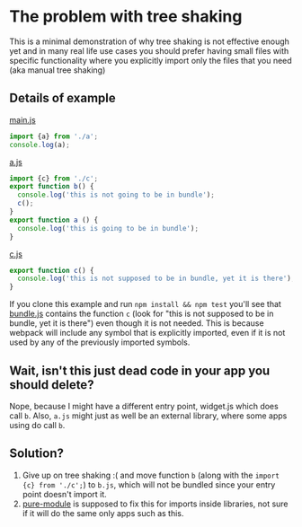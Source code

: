 # The problem with tree shaking

This is a minimal demonstration of why tree shaking is not effective enough yet and in many real life use cases you should prefer having small files with specific functionality where you explicitly import only the files that you need (aka manual tree shaking)

## Details of example

[main.js](main.js)
```js
import {a} from './a';
console.log(a);
```

[a.js](a.js)
```js
import {c} from './c';
export function b() {
  console.log('this is not going to be in bundle');
  c();
}
export function a () {
  console.log('this is going to be in bundle');
}
```

[c.js](c.js)
```js
export function c() {
  console.log('this is not supposed to be in bundle, yet it is there');
}
```

If you clone this example and run `npm install && npm test` you'll see that [bundle.js](bundle.js) contains the function `c` (look for "this is not supposed to be in bundle, yet it is there") even though it is not needed. This is because webpack will include any symbol that is explicitly imported, even if it is not used by any of the previously imported symbols.

## Wait, isn't this just dead code in your app you should delete?

Nope, because I might have a different entry point, widget.js which does call `b`. Also, `a.js` might just as well be an external library, where some apps using do call `b`.

## Solution?

1) Give up on tree shaking :( and move function `b` (along with the `import {c} from './c';`) to `b.js`, which will not be bundled since your entry point doesn't import it.
2) [pure-module](https://github.com/webpack/webpack/tree/feature/pure-module/examples/pure-module) is supposed to fix this for imports inside libraries, not sure if it will do the same only apps such as this.

